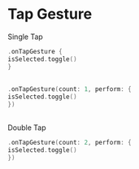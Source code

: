 
# Tap Gesture

Single Tap
```swift
.onTapGesture {
isSelected.toggle()
}
                    
                    
.onTapGesture(count: 1, perform: {
isSelected.toggle()
})
         
```


Double Tap
```swift
.onTapGesture(count: 2, perform: {
isSelected.toggle()
})
```
